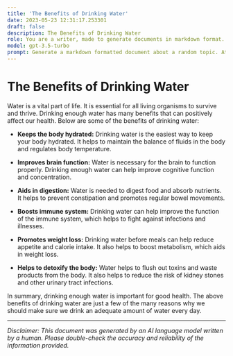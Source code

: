 ```yaml
---
title: 'The Benefits of Drinking Water'
date: 2023-05-23 12:31:17.253301
draft: false
description: The Benefits of Drinking Water
role: You are a writer, made to generate documents in markdown format. It is very important that all of the documents you generate are in valid markdown format.
model: gpt-3.5-turbo
prompt: Generate a markdown formatted document about a random topic. At the bottom, include a disclaimer explaining that the document was generated by you. The first line of the document should be the title. Make sure that the entire document is in proper markdown format, using a mix of various tags to make the document visually appealing.
---
```


# The Benefits of Drinking Water

Water is a vital part of life. It is essential for all living organisms to survive and thrive. Drinking enough water has many benefits that can positively affect our health. Below are some of the benefits of drinking water:

- **Keeps the body hydrated:** Drinking water is the easiest way to keep your body hydrated. It helps to maintain the balance of fluids in the body and regulates body temperature.

- **Improves brain function:** Water is necessary for the brain to function properly. Drinking enough water can help improve cognitive function and concentration.

- **Aids in digestion:** Water is needed to digest food and absorb nutrients. It helps to prevent constipation and promotes regular bowel movements.

- **Boosts immune system:** Drinking water can help improve the function of the immune system, which helps to fight against infections and illnesses.

- **Promotes weight loss:** Drinking water before meals can help reduce appetite and calorie intake. It also helps to boost metabolism, which aids in weight loss.

- **Helps to detoxify the body:** Water helps to flush out toxins and waste products from the body. It also helps to reduce the risk of kidney stones and other urinary tract infections.

In summary, drinking enough water is important for good health. The above benefits of drinking water are just a few of the many reasons why we should make sure we drink an adequate amount of water every day.

***

*Disclaimer: This document was generated by an AI language model written by a human. Please double-check the accuracy and reliability of the information provided.*